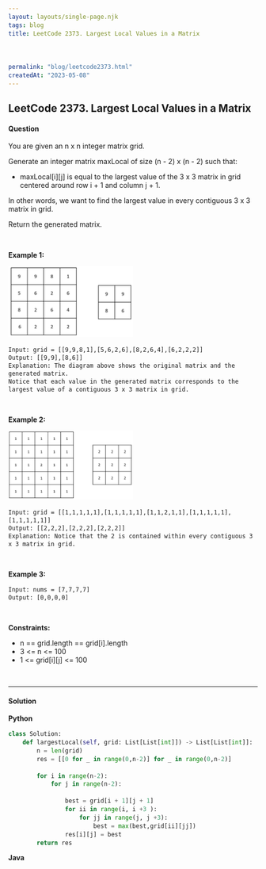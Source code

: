 ```yaml
---
layout: layouts/single-page.njk
tags: blog
title: LeetCode 2373. Largest Local Values in a Matrix



permalink: "blog/leetcode2373.html"
createdAt: "2023-05-08"
---
```


## LeetCode 2373. Largest Local Values in a Matrix






#### Question
You are given an n x n integer matrix grid.

Generate an integer matrix maxLocal of size (n - 2) x (n - 2) such that:

* maxLocal[i][j] is equal to the largest value of the 3 x 3 matrix in grid centered around row i + 1 and column j + 1.

In other words, we want to find the largest value in every contiguous 3 x 3 matrix in grid.

Return the generated matrix.

<p>&nbsp;</p>

**Example 1:**

<img src="../static/image/2373ex1.png" width="50%" height="50%" alt="2373ex1">

    Input: grid = [[9,9,8,1],[5,6,2,6],[8,2,6,4],[6,2,2,2]]
    Output: [[9,9],[8,6]]
    Explanation: The diagram above shows the original matrix and the generated matrix.
    Notice that each value in the generated matrix corresponds to the largest value of a contiguous 3 x 3 matrix in grid.

<p>&nbsp;</p>

**Example 2:**

<img src="../static/image/2373ex2.png" width="50%" height="50%" alt="2373ex2">

    Input: grid = [[1,1,1,1,1],[1,1,1,1,1],[1,1,2,1,1],[1,1,1,1,1],[1,1,1,1,1]]
    Output: [[2,2,2],[2,2,2],[2,2,2]]
    Explanation: Notice that the 2 is contained within every contiguous 3 x 3 matrix in grid.

<p>&nbsp;</p>

**Example 3:**

    Input: nums = [7,7,7,7]
    Output: [0,0,0,0]

<p>&nbsp;</p>


**Constraints:**


* n == grid.length == grid[i].length
* 3 <= n <= 100
* 1 <= grid[i][j] <= 100




<p>&nbsp;</p>

---
  

#### Solution
**Python**
```Python
class Solution:
    def largestLocal(self, grid: List[List[int]]) -> List[List[int]]:
        n = len(grid)
        res = [[0 for _ in range(0,n-2)] for _ in range(0,n-2)]

        for i in range(n-2):
            for j in range(n-2):

                best = grid[i + 1][j + 1] 
                for ii in range(i, i +3 ):
                    for jj in range(j, j +3):
                        best = max(best,grid[ii][jj])
                res[i][j] = best
        return res
```

**Java**